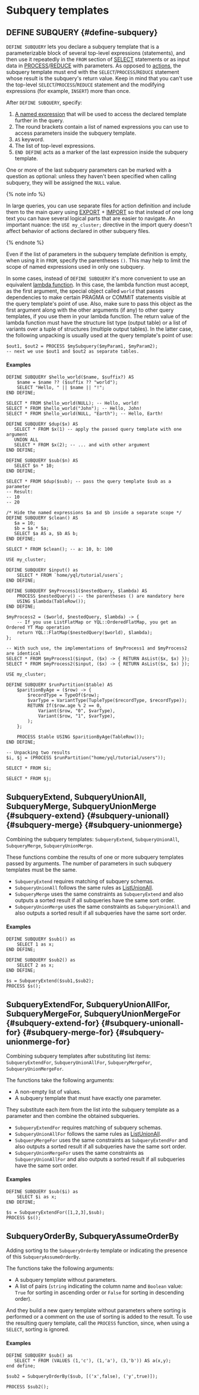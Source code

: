 # Subquery templates

## DEFINE SUBQUERY {#define-subquery}

`DEFINE SUBQUERY` lets you declare a subquery template that is a parameterizable block of several top-level expressions (statements), and then use it repeatedly in the `FROM` section of [SELECT](select/index.md) statements or as input data in [PROCESS](process.md)/[REDUCE](reduce.md) with parameters.
As opposed to [actions](action.md), the subquery template must end with the `SELECT`/`PROCESS`/`REDUCE` statement whose result is the subquery's return value. Keep in mind that you can't use the top-level `SELECT`/`PROCESS`/`REDUCE` statement and the modifying expressions (for example, `INSERT`) more than once.

After `DEFINE SUBQUERY`, specify:

1. [A named expression](expressions.md#named-nodes) that will be used to access the declared template further in the query.
2. The round brackets contain a list of named expressions you can use to access parameters inside the subquery template.
3. `AS` keyword.
4. The list of top-level expressions.
5. `END DEFINE` acts as a marker of the last expression inside the subquery template.

One or more of the last subquery parameters can be marked with a question as optional: unless they haven't been specified when calling subquery, they will be assigned the `NULL` value.

{% note info %}

In large queries, you can use separate files for action definition and include them to the main query using [EXPORT](export_import.md#export) + [IMPORT](export_import.md#import) so that instead of one long text you can have several logical parts that are easier to navigate. An important nuance: the `USE my_cluster;` directive in the import query doesn't affect behavior of actions declared in other subquery files.

{% endnote %}

Even if the list of parameters in the subquery template definition is empty, when using it in `FROM`, specify the parentheses `()`. This may help to limit the scope of named expressions used in only one subquery.

In some cases, instead of `DEFINE SUBQUERY` it's more convenient to use an equivalent [lambda function](expressions.md#lambda).
In this case, the lambda function must accept, as the first argument, the special object called `world` that passes dependencies to make certain PRAGMA or COMMIT statements visible at the query template's point of use. Also, make sure to pass this object as the first argument along with the other arguments (if any) to other query templates, if you use them in your lambda function.
The return value of the lambda function must have the structure list type (output table) or a list of variants over a tuple of structures (multiple output tables). In the latter case, the following unpacking is usually used at the query template's point of use:

```yql
$out1, $out2 = PROCESS $mySubquery($myParam1, $myParam2);
-- next we use $out1 and $out2 as separate tables.
```

#### Examples

```yql
DEFINE SUBQUERY $hello_world($name, $suffix?) AS
    $name = $name ?? ($suffix ?? "world");
    SELECT "Hello, " || $name || "!";
END DEFINE;

SELECT * FROM $hello_world(NULL); -- Hello, world!
SELECT * FROM $hello_world("John"); -- Hello, John!
SELECT * FROM $hello_world(NULL, "Earth"); -- Hello, Earth!
```

```yql
DEFINE SUBQUERY $dup($x) AS
   SELECT * FROM $x(1) -- apply the passed query template with one argument
   UNION ALL
   SELECT * FROM $x(2); -- ... and with other argument
END DEFINE;

DEFINE SUBQUERY $sub($n) AS
   SELECT $n * 10;
END DEFINE;

SELECT * FROM $dup($sub); -- pass the query template $sub as a parameter
-- Result:
-- 10
-- 20
```

```yql
/* Hide the named expressions $a and $b inside a separate scope */
DEFINE SUBQUERY $clean() AS
   $a = 10;
   $b = $a * $a;
   SELECT $a AS a, $b AS b;
END DEFINE;

SELECT * FROM $clean(); -- a: 10, b: 100
```

```yql
USE my_cluster;

DEFINE SUBQUERY $input() as
    SELECT * FROM `home/yql/tutorial/users`;
END DEFINE;

DEFINE SUBQUERY $myProcess1($nestedQuery, $lambda) AS
    PROCESS $nestedQuery() -- the parentheses () are mandatory here
    USING $lambda(TableRow());
END DEFINE;

$myProcess2 = ($world, $nestedQuery, $lambda) -> {
    -- If you use ListFlatMap or YQL::OrderedFlatMap, you get an Ordered YT Map operation
    return YQL::FlatMap($nestedQuery($world), $lambda);
};

-- With such use, the implementations of $myProcess1 and $myProcess2 are identical
SELECT * FROM $myProcess1($input, ($x) -> { RETURN AsList($x, $x) });
SELECT * FROM $myProcess2($input, ($x) -> { RETURN AsList($x, $x) });
```

```yql
USE my_cluster;

DEFINE SUBQUERY $runPartition($table) AS
    $paritionByAge = ($row) -> {
        $recordType = TypeOf($row);
        $varType = VariantType(TupleType($recordType, $recordType));
        RETURN If($row.age % 2 == 0,
            Variant($row, "0", $varType),
            Variant($row, "1", $varType),
        );
    };

    PROCESS $table USING $paritionByAge(TableRow());
END DEFINE;

-- Unpacking two results
$i, $j = (PROCESS $runPartition("home/yql/tutorial/users"));

SELECT * FROM $i;

SELECT * FROM $j;
```

## SubqueryExtend, SubqueryUnionAll, SubqueryMerge, SubqueryUnionMerge {#subquery-extend} {#subquery-unionall} {#subquery-merge} {#subquery-unionmerge}

Combining the subquery templates: `SubqueryExtend`, `SubqueryUnionAll`, `SubqueryMerge`, `SubqueryUnionMerge`.

These functions combine the results of one or more subquery templates passed by arguments. The number of parameters in such subquery templates must be the same.

* `SubqueryExtend` requires matching of subquery schemas.
* `SubqueryUnionAll` follows the same rules as [ListUnionAll](../builtins/list.md#ListUnionAll).
* `SubqueryMerge` uses the same constraints as `SubqueryExtend` and also outputs a sorted result if all subqueries have the same sort order.
* `SubqueryUnionMerge` uses the same constraints as `SubqueryUnionAll` and also outputs a sorted result if all subqueries have the same sort order.

#### Examples

```yql
DEFINE SUBQUERY $sub1() as
    SELECT 1 as x;
END DEFINE;

DEFINE SUBQUERY $sub2() as
    SELECT 2 as x;
END DEFINE;

$s = SubqueryExtend($sub1,$sub2);
PROCESS $s();
```

## SubqueryExtendFor, SubqueryUnionAllFor, SubqueryMergeFor, SubqueryUnionMergeFor {#subquery-extend-for} {#subquery-unionall-for} {#subquery-merge-for} {#subquery-unionmerge-for}

Combining subquery templates after substituting list items: `SubqueryExtendFor`, `SubqueryUnionAllFor`, `SubqueryMergeFor`, `SubqueryUnionMergeFor`.

The functions take the following arguments:

* A non-empty list of values.
* A subquery template that must have exactly one parameter.

They substitute each item from the list into the subquery template as a parameter and then combine the obtained subqueries.

* `SubqueryExtendFor` requires matching of subquery schemas.
* `SubqueryUnionAllFor` follows the same rules as [ListUnionAll](../builtins/list.md#ListUnionAll).
* `SubqueryMergeFor` uses the same constraints as `SubqueryExtendFor` and also outputs a sorted result if all subqueries have the same sort order.
* `SubqueryUnionMergeFor` uses the same constraints as `SubqueryUnionAllFor` and also outputs a sorted result if all subqueries have the same sort order.

#### Examples

```yql
DEFINE SUBQUERY $sub($i) as
    SELECT $i as x;
END DEFINE;

$s = SubqueryExtendFor([1,2,3],$sub);
PROCESS $s();
```

## SubqueryOrderBy, SubqueryAssumeOrderBy

Adding sorting to the `SubqueryOrderBy` template or indicating the presence of this `SubqueryAssumeOrderBy`.

The functions take the following arguments:

* A subquery template without parameters.
* A list of pairs (`string` indicating the column name and `Boolean` value: `True` for sorting in ascending order or `False` for sorting in descending order).

And they build a new query template without parameters where sorting is performed or a comment on the use of sorting is added to the result. To use the resulting query template, call the `PROCESS` function, since, when using a `SELECT`, sorting is ignored.

#### Examples

```yql
DEFINE SUBQUERY $sub() as
   SELECT * FROM (VALUES (1,'c'), (1,'a'), (3,'b')) AS a(x,y);
end define;

$sub2 = SubqueryOrderBy($sub, [('x',false), ('y',true)]);

PROCESS $sub2();
```
